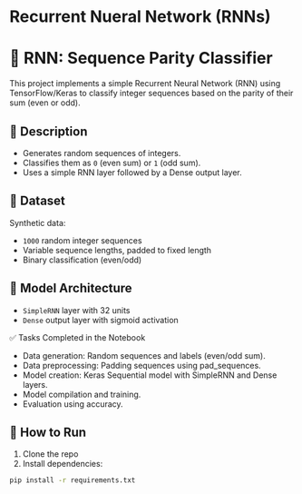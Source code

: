 # Recurrent Nueral Network (RNNs)
# 🔁 RNN: Sequence Parity Classifier

This project implements a simple Recurrent Neural Network (RNN) using TensorFlow/Keras to classify integer sequences based on the parity of their sum (even or odd).

## 📌 Description

- Generates random sequences of integers.
- Classifies them as `0` (even sum) or `1` (odd sum).
- Uses a simple RNN layer followed by a Dense output layer.

## 🧪 Dataset

Synthetic data:
- `1000` random integer sequences
- Variable sequence lengths, padded to fixed length
- Binary classification (even/odd)

## 🧱 Model Architecture

- `SimpleRNN` layer with 32 units
- `Dense` output layer with sigmoid activation

✅ Tasks Completed in the Notebook
 - Data generation: Random sequences and labels (even/odd sum).
 - Data preprocessing: Padding sequences using pad_sequences.
 - Model creation: Keras Sequential model with SimpleRNN and Dense layers.
 - Model compilation and training.
 - Evaluation using accuracy.

## 🚀 How to Run

1. Clone the repo
2. Install dependencies:

```bash
pip install -r requirements.txt
